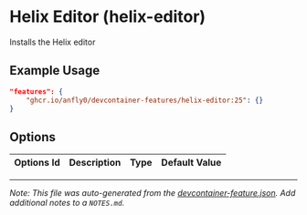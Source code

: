 
# Helix Editor (helix-editor)

Installs the Helix editor

## Example Usage

```json
"features": {
    "ghcr.io/anfly0/devcontainer-features/helix-editor:25": {}
}
```

## Options

| Options Id | Description | Type | Default Value |
|-----|-----|-----|-----|




---

_Note: This file was auto-generated from the [devcontainer-feature.json](https://github.com/anfly0/devcontainer-features/blob/main/src/helix-editor/devcontainer-feature.json).  Add additional notes to a `NOTES.md`._
